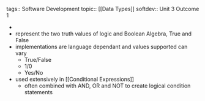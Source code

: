 tags:: Software Development
topic:: [[Data Types]]
softdev:: Unit 3 Outcome 1

-
- represent the two truth values of logic and Boolean Algebra, True and False
- implementations are language dependant and values supported can vary
	- True/False
	- 1/0
	- Yes/No
- used extensively in [[Conditional Expressions]]
	- often combined with AND, OR and NOT to create logical condition statements